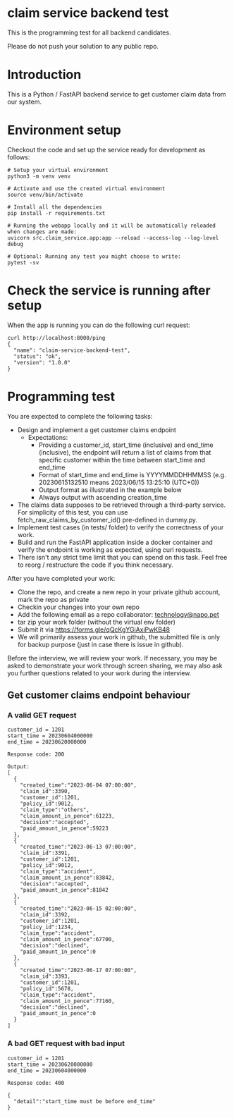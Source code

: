 # claim service backend test

This is the programming test for all backend candidates.

Please do not push your solution to any public repo.

# Introduction

This is a Python / FastAPI backend service to get customer claim data from our system.

# Environment setup

Checkout the code and set up the service ready for development as follows:

    # Setup your virtual environment
    python3 -m venv venv

    # Activate and use the created virtual environment
    source venv/bin/activate

    # Install all the dependencies
    pip install -r requirements.txt

    # Running the webapp locally and it will be automatically reloaded when changes are made:
    uvicorn src.claim_service.app:app --reload --access-log --log-level debug

    # Optional: Running any test you might choose to write:
    pytest -sv


# Check the service is running after setup

When the app is running you can do the following curl request:

    curl http://localhost:8000/ping
    {
      "name": "claim-service-backend-test",
      "status": "ok",
      "version": "1.0.0"
    }


# Programming test 

You are expected to complete the following tasks:
  - Design and implement a get customer claims endpoint
    - Expectations: 
      - Providing a customer_id, start_time (inclusive) and end_time (inclusive), the endpoint will return a list of claims from that specific customer within the time between start_time and end_time
      - Format of start_time and end_time is YYYYMMDDHHMMSS (e.g. 20230615132510 means 2023/06/15 13:25:10 (UTC+0))
      - Output format as illustrated in the example below
      - Always output with ascending creation_time
  - The claims data supposes to be retrieved through a third-party service. For simplicity of this test, you can use fetch_raw_claims_by_customer_id() pre-defined in dummy.py. 
  - Implement test cases (in tests/ folder) to verify the correctness of your work.
  - Build and run the FastAPI application inside a docker container and verify the endpoint is working as expected, using curl requests.
  - There isn't any strict time limit that you can spend on this task. Feel free to reorg / restructure the code if you think necessary.


After you have completed your work:
  - Clone the repo, and create a new repo in your private github account, mark the repo as private
  - Checkin your changes into your own repo
  - Add the following email as a repo collaborator: technology@napo.pet
  - tar zip your work folder (without the virtual env folder)
  - Submit it via https://forms.gle/qQcKgYGiAxiPwKB48
  - We will primarily assess your work in github, the submitted file is only for backup purpose (just in case there is issue in github).


Before the interview, we will review your work. 
If necessary, you may be asked to demonstrate your work through screen sharing, we may also ask you further questions related to your work during the interview. 


## Get customer claims endpoint behaviour

### A valid GET request

    customer_id = 1201
    start_time = 20230604000000
    end_time = 20230620000000

    Response code: 200

    Output:
    [
      {
        "created_time":"2023-06-04 07:00:00",
        "claim_id":3390,
        "customer_id":1201,
        "policy_id":9012,
        "claim_type":"others",
        "claim_amount_in_pence":61223,
        "decision":"accepted",
        "paid_amount_in_pence":59223
      },
      {
        "created_time":"2023-06-13 07:00:00",
        "claim_id":3391,
        "customer_id":1201,
        "policy_id":9012,
        "claim_type":"accident",
        "claim_amount_in_pence":83842,
        "decision":"accepted",
        "paid_amount_in_pence":81842
      },
      {
        "created_time":"2023-06-15 02:00:00",
        "claim_id":3392,
        "customer_id":1201,
        "policy_id":1234,
        "claim_type":"accident",
        "claim_amount_in_pence":67700,
        "decision":"declined",
        "paid_amount_in_pence":0
      },
      {
        "created_time":"2023-06-17 07:00:00",
        "claim_id":3393,
        "customer_id":1201,
        "policy_id":5678,
        "claim_type":"accident",
        "claim_amount_in_pence":77160,
        "decision":"declined",
        "paid_amount_in_pence":0
      }
    ]

### A bad GET request with bad input

    customer_id = 1201
    start_time = 20230620000000
    end_time = 20230604000000

    Response code: 400

    {
      "detail":"start_time must be before end_time"
    }

